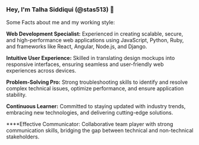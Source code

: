### Hey, I'm Talha Siddiqui (@stas513) 👋

<!--
**stas513/stas513** is a ✨ _special_ ✨ repository because its `README.md` (this file) appears on your GitHub profile.

Here are some ideas to get you started:

- 🔭 Proficient in front-end and back-end development, delivering end-to-end solutions using modern web technologies and frameworks.
- 🌱 I’m currently learning Python
- 👯 I’m looking to collaborate on full stack development
- 📫 How to reach me: talhasiddiqui5170@hotmail.com
- 😄 Pronouns: He/Him
- ⚡ Fun fact: Love to play Crystal Maiden in Dota 2 
-->
Some Facts about me and my working style:

**Web Development Specialist:** Experienced in creating scalable, secure, and high-performance web applications using JavaScript, Python, Ruby, and frameworks like React, Angular, Node.js, and Django.

**Intuitive User Experience:** Skilled in translating design mockups into responsive interfaces, ensuring seamless and user-friendly web experiences across devices.

**Problem-Solving Pro:** Strong troubleshooting skills to identify and resolve complex technical issues, optimize performance, and ensure application stability.

**Continuous Learner:** Committed to staying updated with industry trends, embracing new technologies, and delivering cutting-edge solutions.

****Effective Communicator: Collaborative team player with strong communication skills, bridging the gap between technical and non-technical stakeholders.

